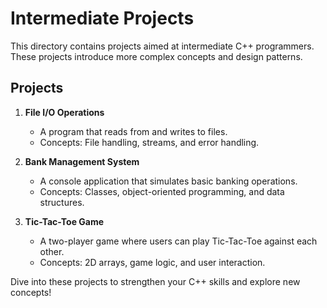 # Intermediate Projects

This directory contains projects aimed at intermediate C++ programmers. These projects introduce more complex concepts and design patterns.

## Projects

1. **File I/O Operations**
   - A program that reads from and writes to files.
   - Concepts: File handling, streams, and error handling.

2. **Bank Management System**
   - A console application that simulates basic banking operations.
   - Concepts: Classes, object-oriented programming, and data structures.

3. **Tic-Tac-Toe Game**
   - A two-player game where users can play Tic-Tac-Toe against each other.
   - Concepts: 2D arrays, game logic, and user interaction.

Dive into these projects to strengthen your C++ skills and explore new concepts!